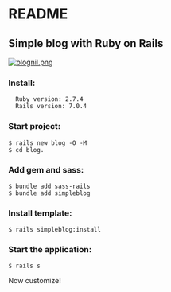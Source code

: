 # README

 ## Simple blog with Ruby on Rails
 

[![blognil.png](https://i.postimg.cc/8cTxNCRY/blognil.png)](https://postimg.cc/VrHKFmH9)
 
 
 ### Install:
 
      Ruby version: 2.7.4
      Rails version: 7.0.4
 

 ### Start project:

 
    $ rails new blog -O -M
    $ cd blog.
 

 ### Add gem and sass:

 
    $ bundle add sass-rails
    $ bundle add simpleblog


 ### Install template:


    $ rails simpleblog:install 


 ### Start the application:
 
    $ rails s

 
 Now customize!  
 
 
 
 
 
